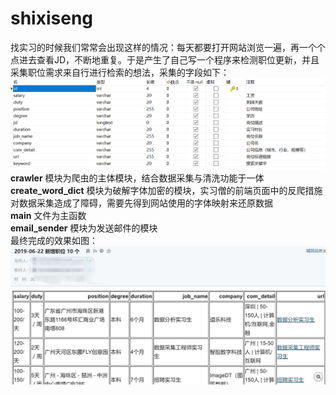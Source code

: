 # shixiseng
找实习的时候我们常常会出现这样的情况：每天都要打开网站浏览一遍，再一个个点进去查看JD，不断地重复。于是产生了自己写一个程序来检测职位更新，并且采集职位需求来自行进行检索的想法，采集的字段如下：
![image](https://github.com/MrhistWhite/shixiseng/blob/master/add_img/shixiseng_discription.png)
**crawler** 模块为爬虫的主体模块，结合数据采集与清洗功能于一体  
**create_word_dict** 模块为破解字体加密的模块，实习僧的前端页面中的反爬措施对数据采集造成了障碍，需要先得到网站使用的字体映射来还原数据  
**main** 文件为主函数  
**email_sender** 模块为发送邮件的模块  
最终完成的效果如图：  
![image](https://github.com/MrhistWhite/shixiseng/blob/master/add_img/final.jpg)
